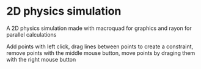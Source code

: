 # 2D physics simulation
A 2D physics simulation made with macroquad for graphics and rayon for parallel calculations

Add points with left click, drag lines between points to create a constraint, remove points with the middle mouse button, move points by draging them with the right mouse button
